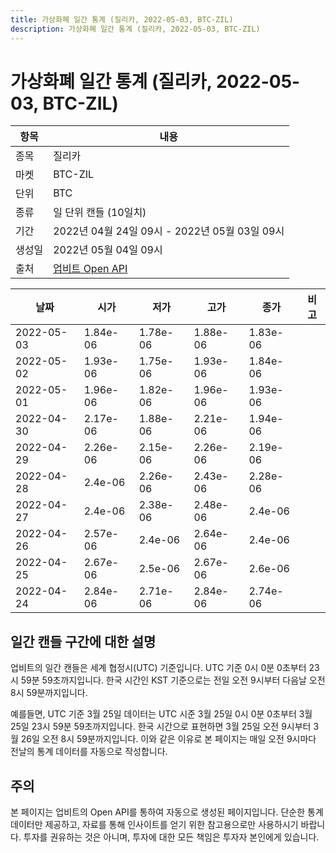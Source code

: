 ```yaml
---
title: 가상화폐 일간 통계 (질리카, 2022-05-03, BTC-ZIL)
description: 가상화폐 일간 통계 (질리카, 2022-05-03, BTC-ZIL)
---
```



가상화폐 일간 통계 (질리카, 2022-05-03, BTC-ZIL)
===

|항목|내용|
|--|--|
|종목|질리카|
|마켓|BTC-ZIL|
|단위|BTC|
|종류|일 단위 캔들 (10일치)|
|기간|2022년 04월 24일 09시 - 2022년 05월 03일 09시|
|생성일|2022년 05월 04일 09시|
|출처|[업비트 Open API](https://docs.upbit.com)|


|날짜|시가|저가|고가|종가|비고|
|--|--|--|--|--|--|
|2022-05-03|1.84e-06|1.78e-06|1.88e-06|1.83e-06|    |
|2022-05-02|1.93e-06|1.75e-06|1.93e-06|1.84e-06|    |
|2022-05-01|1.96e-06|1.82e-06|1.96e-06|1.93e-06|    |
|2022-04-30|2.17e-06|1.88e-06|2.21e-06|1.94e-06|    |
|2022-04-29|2.26e-06|2.15e-06|2.26e-06|2.19e-06|    |
|2022-04-28|2.4e-06|2.26e-06|2.43e-06|2.28e-06|    |
|2022-04-27|2.4e-06|2.38e-06|2.48e-06|2.4e-06|    |
|2022-04-26|2.57e-06|2.4e-06|2.64e-06|2.4e-06|    |
|2022-04-25|2.67e-06|2.5e-06|2.67e-06|2.6e-06|    |
|2022-04-24|2.84e-06|2.71e-06|2.84e-06|2.74e-06|    |


일간 캔들 구간에 대한 설명
---


업비트의 일간 캔들은 세계 협정시(UTC) 기준입니다. 
UTC 기준 0시 0분 0초부터 23시 59분 59초까지입니다. 
한국 시간인 KST 기준으로는 전일 오전 9시부터 다음날 오전 8시 59분까지입니다. 


예를들면, UTC 기준 3월 25일 데이터는 UTC 시준 3월 25일 0시 0분 0초부터 3월 25일 23시 59분 59초까지입니다. 
한국 시간으로 표현하면 3월 25일 오전 9시부터 3월 26일 오전 8시 59분까지입니다. 
이와 같은 이유로 본 페이지는 매일 오전 9시마다 전날의 통계 데이터를 자동으로 작성합니다. 


주의
---


본 페이지는 업비트의 Open API를 통하여 자동으로 생성된 페이지입니다. 
단순한 통계 데이터만 제공하고, 자료를 통해 인사이트를 얻기 위한 참고용으로만 사용하시기 바랍니다. 
투자를 권유하는 것은 아니며, 투자에 대한 모든 책임은 투자자 본인에게 있습니다. 
